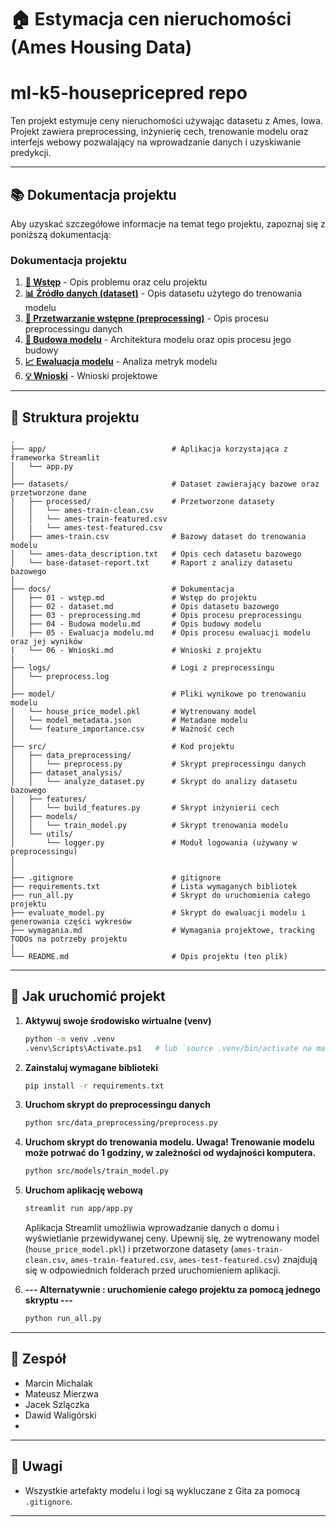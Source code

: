 # 🏠 Estymacja cen nieruchomości (Ames Housing Data)
# ml-k5-housepricepred repo

Ten projekt estymuje ceny nieruchomości używając datasetu z Ames, Iowa. Projekt zawiera preprocessing, inżynierię cech, trenowanie modelu oraz interfejs webowy pozwalający na wprowadzanie danych i uzyskiwanie predykcji.

---

## 📚 Dokumentacja projektu

Aby uzyskać szczegółowe informacje na temat tego projektu, zapoznaj się z poniższą dokumentacją:

### Dokumentacja projektu
1. **[📖 Wstęp](docs/01%20-%20wstęp.md)** - Opis problemu oraz celu projektu
2. **[📊 Źródło danych (dataset)](docs/02%20-%20dataset.md)** - Opis datasetu użytego do trenowania modelu  
3. **[🔧 Przetwarzanie wstępne (preprocessing)](docs/03%20-%20preprocessing.md)** - Opis procesu preprocessingu danych
4. **[🤖 Budowa modelu](docs/04%20-%20Budowa%20modelu.md)** - Architektura modelu oraz opis procesu jego budowy
5. **[📈 Ewaluacja modelu](docs/05%20-%20Ewaluacja%20modelu.md)** - Analiza metryk modelu
6. **[💡 Wnioski](docs/06%20-%20Wnioski.md)** - Wnioski projektowe

---

## 📁 Struktura projektu

```
.
├── app/                            # Aplikacja korzystająca z frameworka Streamlit
│   └── app.py
│
├── datasets/                       # Dataset zawierający bazowe oraz przetworzone dane
│   ├── processed/                  # Przetworzone datasety
│   │   └── ames-train-clean.csv
│   │   └── ames-train-featured.csv
│   |   └── ames-test-featured.csv
│   ├── ames-train.csv              # Bazowy dataset do trenowania modelu
│   └── ames-data_description.txt   # Opis cech datasetu bazowego
│   └── base-dataset-report.txt     # Raport z analizy datasetu bazowego
│
├── docs/                           # Dokumentacja
│   ├── 01 - wstęp.md               # Wstęp do projektu
│   ├── 02 - dataset.md             # Opis datasetu bazowego
│   ├── 03 - preprocessing.md       # Opis procesu preprocessingu 
│   ├── 04 - Budowa modelu.md       # Opis budowy modelu
│   ├── 05 - Ewaluacja modelu.md    # Opis procesu ewaluacji modelu oraz jej wyników
|   └── 06 - Wnioski.md             # Wnioski z projektu
|
├── logs/                           # Logi z preprocessingu
│   └── preprocess.log
│
├── model/                          # Pliki wynikowe po trenowaniu modelu
│   └── house_price_model.pkl       # Wytrenowany model
│   └── model_metadata.json         # Metadane modelu
│   └── feature_importance.csv      # Ważność cech
│
├── src/                            # Kod projektu
│   ├── data_preprocessing/  
│   │   └── preprocess.py           # Skrypt preprocessingu danych
│   ├── dataset_analysis/  
│   │   └── analyze_dataset.py      # Skrypt do analizy datasetu bazowego
│   ├── features/            
│   │   └── build_features.py       # Skrypt inżynierii cech
│   ├── models/                     
│   │   └── train_model.py          # Skrypt trenowania modelu
│   └── utils/                      
│       └── logger.py               # Moduł logowania (używany w preprocessingu)
│
│
├── .gitignore                      # gitignore
├── requirements.txt                # Lista wymaganych bibliotek
├── run_all.py                      # Skrypt do uruchomienia całego projektu
├── evaluate_model.py               # Skrypt do ewaluacji modelu i generowania części wykresów
├── wymagania.md                    # Wymagania projektowe, tracking TODOs na potrzeby projektu
│
└── README.md                       # Opis projektu (ten plik)
```

---
## 


## 🚀 Jak uruchomić projekt

1. **Aktywuj swoje środowisko wirtualne (venv)**
   ```bash
   python -m venv .venv
   .venv\Scripts\Activate.ps1   # lub `source .venv/bin/activate na macOS/Linux`
   ```

2. **Zainstaluj wymagane biblioteki**
   ```bash
   pip install -r requirements.txt
   ```

3. **Uruchom skrypt do preprocessingu danych**
   ```bash
   python src/data_preprocessing/preprocess.py
   ```

4. **Uruchom skrypt do trenowania modelu. Uwaga! Trenowanie modelu może potrwać do 1 godziny, w zależności od wydajności komputera.**
   ```bash
   python src/models/train_model.py
   ```

5. **Uruchom aplikację webową**
   ```bash
   streamlit run app/app.py
   ```

   Aplikacja Streamlit umożliwia wprowadzanie danych o domu i wyświetlanie przewidywanej ceny. Upewnij się, że wytrenowany model (`house_price_model.pkl`) i przetworzone datasety (`ames-train-clean.csv`, `ames-train-featured.csv`, `ames-test-featured.csv`) znajdują się w odpowiednich folderach przed uruchomieniem aplikacji.

6. **--- Alternatywnie : uruchomienie całego projektu za pomocą jednego skryptu ---**
   ```bash
   python run_all.py
   ```
---

## 👥 Zespół

- Marcin Michalak
- Mateusz Mierzwa
- Jacek Szlączka
- Dawid Waligórski
- 

---

## 📌 Uwagi

- Wszystkie artefakty modelu i logi są wykluczane z Gita za pomocą `.gitignore`.
---
